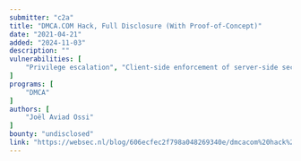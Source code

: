 ```yaml
---
submitter: "c2a"
title: "DMCA.COM Hack, Full Disclosure (With Proof-of-Concept)"
date: "2021-04-21"
added: "2024-11-03"
description: ""
vulnerabilities: [
    "Privilege escalation", "Client-side enforcement of server-side security", "Stored XSS", "Broken Access Control"
]
programs: [
    "DMCA"
]
authors: [
    "Joël Aviad Ossi"
]
bounty: "undisclosed"
link: "https://websec.nl/blog/606ecfec2f798a048269340e/dmcacom%20hack%20full%20disclosure%20with%20proof-of-concept"
---
```




